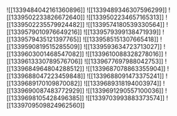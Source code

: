 ![[1339484042161360896]]
![[1339489346307596299]]
![[1339502233826672640]]
![[1339502234657165313]]
![[1339502235579924482]]
![[1339574180539330564]]
![[1339579010976649216]]
![[1339579399138471939]]
![[1339579435121397765]]
![[1339585151307665418]]
![[1339590819515285509]]
![[1339593634723713027]]
![[1339603001468547082]]
![[1339610088328278016]]
![[1339613330789576706]]
![[1339677697988042753]]
![[1339684964804288512]]
![[1339687078863355904]]
![[1339688047223459848]]
![[1339688091473375241]]
![[1339689170109870082]]
![[1339689318194003974]]
![[1339690087483772929]]
![[1339691290557100036]]
![[1339698105428496385]]
![[1339703993883373574]]
![[1339709509824962560]]
